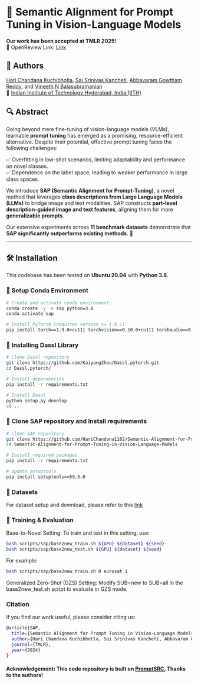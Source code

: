 # 🌟 Semantic Alignment for Prompt Tuning in Vision-Language Models

 **Our work has been accepted at TMLR 2025!**   
🔗 OpenReview Link: [Link](https://openreview.net/forum?id=avDr56QjSI)  

## 📌 Authors  
[Hari Chandana Kuchibhotla](https://sites.google.com/view/hari-chandana-kuchibhotla/home), [Sai Srinivas Kancheti](https://ksais.github.io/), [Abbavaram Gowtham Reddy](https://gautam0707.github.io/), and [Vineeth N Balasubramanian](https://people.iith.ac.in/vineethnb/) <br>
📍 [Indian Institute of Technology Hyderabad, India (IITH)](https://www.iith.ac.in/)


## 🔍 Abstract  
Going beyond mere fine-tuning of vision-language models (VLMs), learnable **prompt tuning** has emerged as a promising, resource-efficient alternative. Despite their potential, effective prompt tuning faces the following challenges:

✅ Overfitting in low-shot scenarios, limiting adaptability and performance on novel classes.  
✅ Dependence on the label space, leading to weaker performance in large class spaces.  

We introduce **SAP (Semantic Alignment for Prompt-Tuning)**, a novel method that leverages **class descriptions from Large Language Models (LLMs)** to bridge image and text modalities. SAP constructs **part-level description-guided image and text features**, aligning them for more **generalizable prompts**.  

Our extensive experiments across **11 benchmark datasets** demonstrate that **SAP significantly outperforms existing methods**. 🚀  

---

## 🛠 Installation  
This codebase has been tested on **Ubuntu 20.04** with **Python 3.8**.

### 🔹 Setup Conda Environment  
```bash
# Create and activate conda environment
conda create -y -n sap python=3.8
conda activate sap

# Install PyTorch (requires version >= 1.8.1)
pip install torch==1.9.0+cu111 torchvision==0.10.0+cu111 torchaudio==0.9.0 -f https://download.pytorch.org/whl/torch_stable.html
```

### 🔹 Installing Dassl Library
```bash
# Clone Dassl repository
git clone https://github.com/KaiyangZhou/Dassl.pytorch.git
cd Dassl.pytorch/

# Install dependencies
pip install -r requirements.txt

# Install Dassl
python setup.py develop
cd ..
```

### 🔹 Clone SAP repository and Install requirements
```bash
# Clone SAP repository
git clone https://github.com/HariChandana1102/Semantic-Alignment-for-Prompt-Tuning-in-Vision-Language-Models.git
cd Semantic-Alignment-for-Prompt-Tuning-in-Vision-Language-Models

# Install required packages
pip install -r requirements.txt

# Update setuptools
pip install setuptools==59.5.0
```
### 🔹 Datasets
For dataset setup and download, please refer to this [link](https://github.com/muzairkhattak/PromptSRC/blob/main/docs/DATASETS.md)

### 🚀 Training & Evaluation
Base-to-Novel Setting: To train and test in this setting, use:
```bash
bash scripts/sap/base2new_train.sh ${GPU} ${dataset} ${seed}
bash scripts/sap/base2new_test.sh ${GPU} ${dataset} ${seed}
```
For example:
```bash
bash scripts/sap/base2new_train.sh 0 eurosat 1
```

Generalized Zero-Shot (GZS) Setting: Modify SUB=new to SUB=all in the base2new_test.sh script to evaluate in GZS mode.

### Citation<br>
If you find our work useful, please consider citing us:
```bash
@article{SAP,
  title={Semantic Alignment for Prompt Tuning in Vision-Language Models},
  author={Hari Chandana Kuchibhotla, Sai Srinivas Kancheti, Abbavaram Gowtham Reddy and Vineeth N Balasubramanian},
  journal={TMLR},
  year={2024}
}
```
#### Acknowledgement: This code repository is built on [PromptSRC](https://github.com/muzairkhattak/PromptSRC/tree/main), Thanks to the authors!
